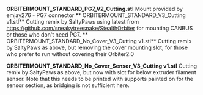 **ORBITERMOUNT_STANDARD_PG7_V2_Cutting.stl**
Mount provided by emjay276 - PG7 connector
**
ORBITERMOUNT_STANDARD_V3_Cutting v1.stl**
Cutting remix by SaltyPaws using latest from https://github.com/sneakytreesnake/StealthOrbiter for mounting CANBUS or those who don't need PG7.
**
ORBITERMOUNT_STANDARD_No_Cover_V3_Cutting v1.stl**
Cutting remix by SaltyPaws as above, but removing the cover mounting slot, for those who prefer to run without covering their Orbiter2.0

**ORBITERMOUNT_STANDARD_No_Cover_Sensor_V3_Cutting v1.stl**
Cutting remix by SaltyPaws as above, but now with slot for below extruder filament sensor. Note that this needs to be printed with supports painted on for the sensor section, as bridging is not sufficient here.
